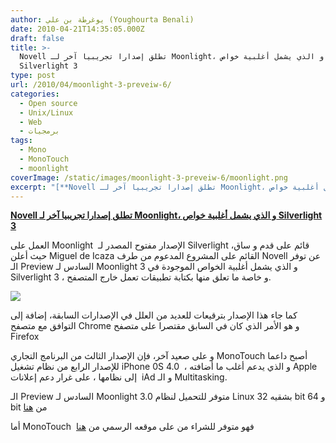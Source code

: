 ```yaml
---
author: يوغرطة بن علي (Youghourta Benali)
date: 2010-04-21T14:35:05.000Z
draft: false
title: >-
  Novell تطلق إصدارا تجريبيا آخر لـ Moonlight، و الذي يشمل أغلبية خواص
  Silverlight 3
type: post
url: /2010/04/moonlight-3-preveiw-6/
categories:
  - Open source
  - Unix/Linux
  - Web
  - برمجيات
tags:
  - Mono
  - MonoTouch
  - moonlight
coverImage: /static/images/moonlight-3-preveiw-6/moonlight.png
excerpt: "[**Novell تطلق إصدارا تجريبيا آخر لـ Moonlight، و الذي يشمل أغلبية خواص Silverlight 3**](https://www.it-scoop.com/2010/04/moonlight-3-preveiw-6/)\n\nالعمل على Moonlight \_الإصدار مفتوح المصدر لـ Silverlight قائم على قدم و ساق، حيث أعلن Miguel de Icaza القائم على المشروع المدعوم من طرف Novell عن توفر"
---
```

[**Novell تطلق إصدارا تجريبيا آخر لـ Moonlight، و الذي يشمل أغلبية خواص Silverlight 3**](https://www.it-scoop.com/2010/04/moonlight-3-preveiw-6/)

العمل على Moonlight  الإصدار مفتوح المصدر لـ Silverlight قائم على قدم و ساق، حيث أعلن Miguel de Icaza القائم على المشروع المدعوم من طرف Novell عن توفر الـ Preview السادس لـ Moonlight 3 و الذي يشمل أغلبية الخواص الموجودة في Silverlight 3 ، و خاصة ما تعلق منها بكتابة تطبيقات تعمل خارج المتصفح.

![](/static/images/moonlight-3-preveiw-6/moonlight.png)

كما جاء هذا الإصدار بترقيعات للعديد من العلل في الإصدارات السابقة، إضافة إلى التوافق مع متصفح Chrome و هو الأمر الذي كان في السابق مقتصرا على متصفح Firefox

و على صعيد آخر، فإن الإصدار الثالث من البرنامج التجاري MonoTouch أصبح داعما للإصدار الرابع من نظام تشغيل iPhone 0S 4.0  ، و الذي يدعم أغلب ما أضافته Apple إلى نظامها ، على غرار دعم إعلانات  iAd و الـ Multitasking.

الـ Preview السادس لـ Moonlight 3.0 متوفر للتحميل لنظام Linux بشقيه 32 bit و 64 bit من [هنا](http://go-mono.com/moonlight/prerelease.aspx)

أما MonoTouch  فهو متوفر للشراء من على موقعه الرسمي من [هنا](http://monotouch.net/)
